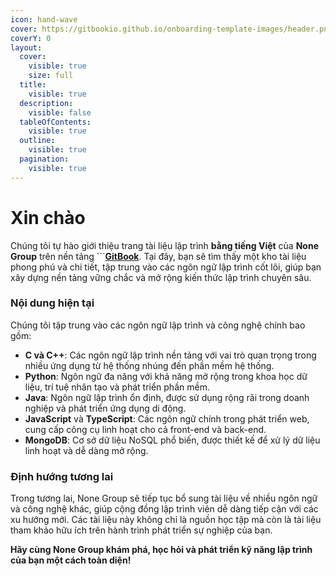 ```yaml
---
icon: hand-wave
cover: https://gitbookio.github.io/onboarding-template-images/header.png
coverY: 0
layout:
  cover:
    visible: true
    size: full
  title:
    visible: true
  description:
    visible: false
  tableOfContents:
    visible: true
  outline:
    visible: true
  pagination:
    visible: true
---
```


# Xin chào

Chúng tôi tự hào giới thiệu trang tài liệu lập trình **bằng tiếng Việt** của **None Group** trên nền tảng \`\`\`[**GitBook**](https://www.gitbook.com/). Tại đây, bạn sẽ tìm thấy một kho tài liệu phong phú và chi tiết, tập trung vào các ngôn ngữ lập trình cốt lõi, giúp bạn xây dựng nền tảng vững chắc và mở rộng kiến thức lập trình chuyên sâu.

### Nội dung hiện tại

Chúng tôi tập trung vào các ngôn ngữ lập trình và công nghệ chính bao gồm:

* **C và C++**: Các ngôn ngữ lập trình nền tảng với vai trò quan trọng trong nhiều ứng dụng từ hệ thống nhúng đến phần mềm hệ thống.
* **Python**: Ngôn ngữ đa năng với khả năng mở rộng trong khoa học dữ liệu, trí tuệ nhân tạo và phát triển phần mềm.
* **Java**: Ngôn ngữ lập trình ổn định, được sử dụng rộng rãi trong doanh nghiệp và phát triển ứng dụng di động.
* **JavaScript** và **TypeScript**: Các ngôn ngữ chính trong phát triển web, cung cấp công cụ linh hoạt cho cả front-end và back-end.
* **MongoDB**: Cơ sở dữ liệu NoSQL phổ biến, được thiết kế để xử lý dữ liệu linh hoạt và dễ dàng mở rộng.

### Định hướng tương lai

Trong tương lai, None Group sẽ tiếp tục bổ sung tài liệu về nhiều ngôn ngữ và công nghệ khác, giúp cộng đồng lập trình viên dễ dàng tiếp cận với các xu hướng mới. Các tài liệu này không chỉ là nguồn học tập mà còn là tài liệu tham khảo hữu ích trên hành trình phát triển sự nghiệp của bạn.

**Hãy cùng None Group khám phá, học hỏi và phát triển kỹ năng lập trình của bạn một cách toàn diện!**
